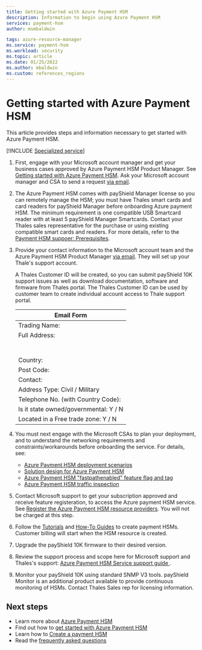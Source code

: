 ```yaml
---
title: Getting started with Azure Payment HSM
description: Information to begin using Azure Payment HSM
services: payment-hsm
author: msmbaldwin

tags: azure-resource-manager
ms.service: payment-hsm
ms.workload: security
ms.topic: article
ms.date: 01/25/2022
ms.author: mbaldwin
ms.custom: references_regions
---
```


# Getting started with Azure Payment HSM

This article provides steps and information necessary to get started with Azure Payment HSM.

[!INCLUDE [Specialized service](../../includes/payment-hsm/specialized-service.md)]

1. First, engage with your Microsoft account manager and get your business cases approved by Azure Payment HSM Product Manager.  See [Getting started with Azure Payment HSM](getting-started.md). Ask your Microsoft account manager and CSA to send a request [via email](mailto:paymentHSMRequest@microsoft.com).
2. The Azure Payment HSM comes with payShield Manager license so you can remotely manage the HSM; you must have Thales smart cards and card readers for payShield Manager before onboarding Azure payment HSM.  The minimum requirement is one compatible USB Smartcard reader with at least 5 payShield Manager Smartcards. Contact your Thales sales representative for the purchase or using existing compatible smart cards and readers. For more details, refer to the [Payment HSM suppoer: Prerequisites](support-guide.md#prerequisites).

3. Provide your contact information to the Microsoft account team and the Azure Payment HSM Product Manager [via email](mailto:paymentHSMRequest@microsoft.com). They will set up your Thale's support account.
  
    A Thales Customer ID will be created, so you can submit payShield 10K support issues as well as download documentation, software and firmware from Thales portal. The Thales Customer ID can be used by customer team to create individual account access to Thale support portal.

    | Email Form |
    |--|
    |Trading Name:|
    |Full Address:<br><br><br> 
    |Country:|
    |Post Code:|
    |Contact:|
    | Address Type: Civil / Military |
    | Telephone No. (with Country Code): |
    | Is it state owned/governmental: Y / N
    |Located in a Free trade zone: Y / N|
    
4. You must next engage with the Microsoft CSAs to plan your deployment, and to understand the networking requirements and constraints/workarounds before onboarding the service. For details, see:
    - [Azure Payment HSM deployment scenarios](deployment-scenarios.md)
    - [Solution design for Azure Payment HSM](solution-design.md)
    - [Azure Payment HSM "fastpathenabled" feature flag and tag](fastpathenabled.md)
    - [Azure Payment HSM traffic inspection](inspect-traffic.md)
    
5. Contact Microsoft support to get your subscription approved and receive feature registeration, to access the Azure payment HSM service. See [Register the Azure Payment HSM resource providers](register-payment-hsm-resource-providers.md?tabs=azure-cli). You will not be charged at this step.
6. Follow the [Tutorials](create-payment-hsm.md) and [How-To Guides](register-payment-hsm-resource-providers.md) to create payment HSMs. Customer billing will start when the HSM resource is created.
7. Upgrade the payShield 10K firmware to their desired version.
8. Review the support process and scope here for Microsoft support and Thales's support: [Azure Payment HSM Service support guide ](support-guide.md).
9. Monitor your payShield 10K using standard SNMP V3 tools. payShield Monitor is an additional product available to provide continuous monitoring of HSMs. Contact Thales Sales rep for licensing information.

## Next steps

- Learn more about [Azure Payment HSM](overview.md)
- Find out how to [get started with Azure Payment HSM](getting-started.md)
- Learn how to [Create a payment HSM](create-payment-hsm.md)
- Read the [frequently asked questions](faq.yml)
